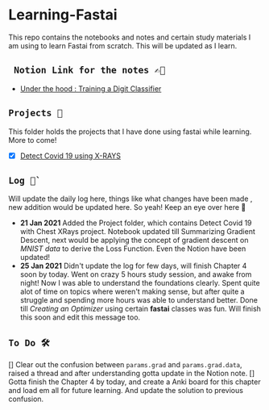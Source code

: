 # Learning-Fastai
This repo contains the notebooks and notes and certain study materials I am using to learn Fastai from scratch. This will be updated as I learn.

##  ``` Notion Link for the notes ✍🏻```
-  [Under the hood : Training a Digit Classifier](https://www.notion.so/Under-the-hood-Training-a-Digit-Classifier-8c84c3c8b556411b9381b7c1a7cd8d3e)



## ``` Projects 🤖 ``` 
This folder holds the projects that I have done using fastai while learning. More to come! 

 - [x] [Detect Covid 19 using X-RAYS](https://github.com/ashikshafi08/Learning-Fastai/blob/main/Projects/Detect_Covid19.ipynb) 
 
 
##  ``` Log 🎯` ```
Will update the daily log here, things like what changes have been made , new addition would be updated here. So yeah! Keep an eye over here 🧐

- **21 Jan 2021** Added the Project folder, which contains Detect Covid 19 with Chest XRays project. Notebook updated till Summarizing Gradient Descent, next would be applying the concept of gradient descent on *MNIST data* to derive the Loss Function. Even the Notion have been updated! 
- **25 Jan 2021** Didn't update the log for few days, will finish Chapter 4 soon by today. Went on crazy 5 hours study session, and awake from night! Now I was able to understand the foundations clearly. Spent quite alot of time on topics where weren't making sense, but after quite a struggle and spending more hours was able to understand better. Done till *Creating an Optimizer* using certain **fastai** classes was fun. Will finish this soon and edit this message too. 


## ``` To Do 🛠 ``` 

[] Clear out the confusion between `params.grad` and `params.grad.data`, raised a thread and after understanding gotta update in the Notion note. 
[] Gotta finish the Chapter 4 by today, and create a Anki board for this chapter and load em all for future learning. And update the solution to previous confusion.

